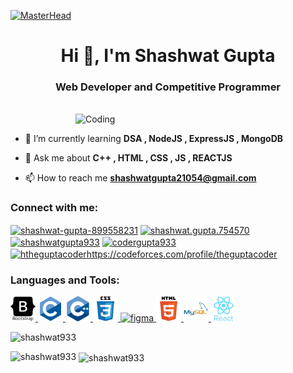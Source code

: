 [![MasterHead](https://chkskills.com/wp-content/uploads/2020/04/PNC-Animated-Banners.gif)](https://shashwatgupta.io)


<h1 align="center">Hi 👋, I'm Shashwat Gupta</h1>
<h3 align="center">Web Developer and Competitive Programmer</h3>
<br>
<img align="right" alt="Coding" width="400" src="https://cdn.dribbble.com/users/1162077/screenshots/3848914/programmer.gif">
<br>


- 🌱 I’m currently learning **DSA , NodeJS , ExpressJS , MongoDB**

- 💬 Ask me about **C++ , HTML , CSS , JS , REACTJS**

- 📫 How to reach me **shashwatgupta21054@gmail.com**

<h3 align="left">Connect with me:</h3>
<p align="left">
<a href="https://linkedin.com/in/shashwat-gupta-899558231" target="blank"><img align="center" src="https://raw.githubusercontent.com/rahuldkjain/github-profile-readme-generator/master/src/images/icons/Social/linked-in-alt.svg" alt="shashwat-gupta-899558231" height="30" width="40" /></a>
<a href="https://fb.com/shashwat.gupta.754570" target="blank"><img align="center" src="https://raw.githubusercontent.com/rahuldkjain/github-profile-readme-generator/master/src/images/icons/Social/facebook.svg" alt="shashwat.gupta.754570" height="30" width="40" /></a>
<a href="https://instagram.com/shashwatgupta933" target="blank"><img align="center" src="https://raw.githubusercontent.com/rahuldkjain/github-profile-readme-generator/master/src/images/icons/Social/instagram.svg" alt="shashwatgupta933" height="30" width="40" /></a>
<a href="https://www.codechef.com/users/codergupta933" target="blank"><img align="center" src="https://cdn.jsdelivr.net/npm/simple-icons@3.1.0/icons/codechef.svg" alt="codergupta933" height="30" width="40" /></a>
<a href="https://codeforces.com/profile/htheguptacoderhttps://codeforces.com/profile/theguptacoder" target="blank"><img align="center" src="https://raw.githubusercontent.com/rahuldkjain/github-profile-readme-generator/master/src/images/icons/Social/codeforces.svg" alt="htheguptacoderhttps://codeforces.com/profile/theguptacoder" height="30" width="40" /></a>
</p>

<h3 align="left">Languages and Tools:</h3>
<p align="left"> <a href="https://getbootstrap.com" target="_blank" rel="noreferrer"> <img src="https://raw.githubusercontent.com/devicons/devicon/master/icons/bootstrap/bootstrap-plain-wordmark.svg" alt="bootstrap" width="40" height="40"/> </a> <a href="https://www.cprogramming.com/" target="_blank" rel="noreferrer"> <img src="https://raw.githubusercontent.com/devicons/devicon/master/icons/c/c-original.svg" alt="c" width="40" height="40"/> </a> <a href="https://www.w3schools.com/cpp/" target="_blank" rel="noreferrer"> <img src="https://raw.githubusercontent.com/devicons/devicon/master/icons/cplusplus/cplusplus-original.svg" alt="cplusplus" width="40" height="40"/> </a> <a href="https://www.w3schools.com/css/" target="_blank" rel="noreferrer"> <img src="https://raw.githubusercontent.com/devicons/devicon/master/icons/css3/css3-original-wordmark.svg" alt="css3" width="40" height="40"/> </a> <a href="https://www.figma.com/" target="_blank" rel="noreferrer"> <img src="https://www.vectorlogo.zone/logos/figma/figma-icon.svg" alt="figma" width="40" height="40"/> </a> <a href="https://www.w3.org/html/" target="_blank" rel="noreferrer"> <img src="https://raw.githubusercontent.com/devicons/devicon/master/icons/html5/html5-original-wordmark.svg" alt="html5" width="40" height="40"/> </a> <a href="https://www.mysql.com/" target="_blank" rel="noreferrer"> <img src="https://raw.githubusercontent.com/devicons/devicon/master/icons/mysql/mysql-original-wordmark.svg" alt="mysql" width="40" height="40"/> </a> <a href="https://reactjs.org/" target="_blank" rel="noreferrer"> <img src="https://raw.githubusercontent.com/devicons/devicon/master/icons/react/react-original-wordmark.svg" alt="react" width="40" height="40"/> </a> </p>
<p align="left"> <img src="https://komarev.com/ghpvc/?username=shashwat933&label=Profile%20views&color=0e75b6&style=flat" alt="shashwat933" /> </p>
<p><img align="left" src="https://github-readme-stats.vercel.app/api/top-langs?username=shashwat933&show_icons=true&locale=en&layout=compact" alt="shashwat933" />
</p>

<p>&nbsp;<img align="center" src="https://github-readme-stats.vercel.app/api?username=shashwat933&show_icons=true&locale=en" alt="shashwat933" /></p>
